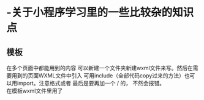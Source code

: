 # -关于小程序学习里的一些比较杂的知识点

<h2>模板</h2>
  在多个页面中都能用到的内容  可以新建一个文件夹新建wxml文件来写。然后在需要用到的页面WXML文件中引入  可用include（全部代码copy过来的方法）也可以用import。注意格式<include src="../templates/header"/>或者<import src="../templates/footer"/>  最后是要再加一个 / 的，  不然会报错。 </br>
  在模板wxml文件里用了<template>标签的话 在引入时一定要写<template is=""/>引号里写标签的name值。
  
<h2>相对定位和绝对定位</h2> 

相对定位是以自身原来的位置作参考再在top/bottom/left/right方向作移动，且原来的位置还被占用
绝对定位是以已定位的最近的父级容器作参考，没有原来的位置了

<h2>图片设置</h2
在插入图片时 可以在WXSS中通过设置父级样式类名加空格加image （例如 .content image,其中content可以是上一级<view>的）height 100%和width 100%来保证图片的完整展示，但还是有可能会有拉伸

<h2>API调用返回参数</h2>
有些返回值不是标准的JSON格式  可以用JSON.parse(res)来标准化 如 console.log(JSON.parse(res.result).errcode);

<h2>数据库数据读取后的展示<h2>
  在JS文件中先定义一个数组 然后setData,再wxml中用<block wx:for"{{数组}}"> 内容</block>来在内容中展示获取的数据
